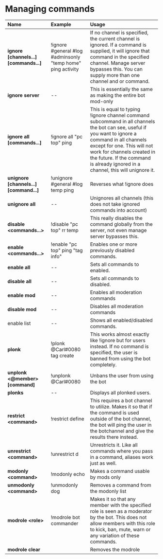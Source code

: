 # Managing commands



| Name | Example | Usage |
| :--- | :--- | :--- |
| **ignore \[channels...\]\[commands...\]**  | !ignore \#general \#log \#adminsonly "temp home" ping activity | If no channel is specified, the current channel is ignored. If a command is supplied, it will ignore that command in the specified channel. Manage server bypasses this. You can supply more than one channel and or command. |
| **ignore server** | -- | This is essentially the same as making the entire bot mod-only |
| **ignore all \[commands...\]**  | !ignore all "pc top" ping | This is equal to typing !ignore channel command subcommand in all channels the bot can see, useful if you want to ignore a command in all channels except for one. This will not work for channels created in the future. If the command is already ignored in a channel, this will unignore it. |
| **unignore \[channels...\] \[command...\]** | !unignore \#general \#log temp ping | Reverses what !ignore does |
| **unignore all** | -- | Unignores all channels \(this does not take ignored commands into account\) |
| **disable &lt;commands...&gt;** | !disable "pc top" rr temp | This really disables the command globally from the server, not even manage server bypasses this. |
| **enable &lt;commands...&gt;** | !enable "pc top" ping "tag info" | Enables one or more previously disabled commands. |
| **enable all** | -- | Sets all commands to enabled. |
| **disable all** | -- | Sets all commands to disabled. |
| **enable mod** | -- | Enables all moderation commands |
| **disable mod** | -- | Disables all moderation commands |
| enable list | -- | Shows all enabled/disabled commands. |
| **plonk** | !plonk @Carl\#0080 tag create | This works almost exactly like !ignore but for users instead. If no command is specified, the user is banned from using the bot completely. |
| **unplonk &lt;@member&gt; \[command\]** | !unplonk @Carl\#0080 | Unbans the user from using the bot |
| **plonks** | -- | Displays all plonked users. |
| **restrict &lt;command&gt;** | !restrict define | This requires a bot channel to utilize. Makes it so that if the command is used outside of the bot channel, the bot will ping the user in the botchannel and give the results there instead. |
| **unrestrict &lt;command&gt;** | !unrestrict d | Unrestricts it. Like all commands where you pass in a command, aliases work just as well. |
| **modonly &lt;command&gt;** | !modonly echo | Makes a command usable by mods only |
| **unmodonly &lt;command&gt;** | !unmodonly dog | Removes a command from the modonly list |
| **modrole &lt;role&gt;** | !modrole bot commander | Makes it so that any member with the specified role is seen as a moderator by the bot. This does not allow members with this role to kick, ban, mute, warn or any variation of these commands. |
| **modrole clear** |  | Removes the modrole |

